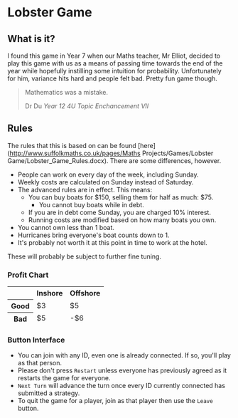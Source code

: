 # Lobster Game

## What is it?

I found this game in Year 7 when our Maths teacher, Mr Elliot, decided to play this game with us as a means of passing time towards the end of the year while hopefully instilling some intuition for probability. Unfortunately for him, variance hits hard and people felt bad. Pretty fun game though.

<blockquote class="blockquote text-right">
    <p class="mb-0">Mathematics was a mistake.</p>
    <footer class="blockquote-footer">Dr Du <cite title="Source Title">Year 12 4U Topic Enchancement VII</cite></footer>
</blockquote>

## Rules

The rules that this is based on can be found [here](http://www.suffolkmaths.co.uk/pages/Maths Projects/Games/Lobster Game/Lobster_Game_Rules.docx). There are some differences, however.

* People can work on every day of the week, including Sunday.
* Weekly costs are calculated on Sunday instead of Saturday.
* The advanced rules are in effect. This means:
    * You can buy boats for $150, selling them for half as much: $75.
        * You cannot buy boats while in debt.
    * If you are in debt come Sunday, you are charged 10% interest.
    * Running costs are modified based on how many boats you own.
* You cannot own less than 1 boat.
* Hurricanes bring everyone's boat counts down to 1.
* It's probably not worth it at this point in time to work at the hotel.

These will probably be subject to further fine tuning.

### Profit Chart

<table class="table">
    <thead>
        <tr>
            <th scope="col"></th>
            <th scope="col">Inshore</th>
            <th scope="col">Offshore</th>
        </tr>
        <tr>
            <th scope="row">Good</th>
            <td>$3</td>
            <td>$5</td>
        </tr>
        <tr>
            <th scope="row">Bad</th>
            <td>$5</td>
            <td>-$6</td>
        </tr>
    </thead>
</table>

### Button Interface

* You can join with any ID, even one is already connected. If so, you'll play as that person.
* Please don't press `Restart` unless everyone has previously agreed as it restarts the game for everyone.
* `Next Turn` will advance the turn once every ID currently connected has submitted a strategy.
* To quit the game for a player, join as that player then use the `Leave` button.
